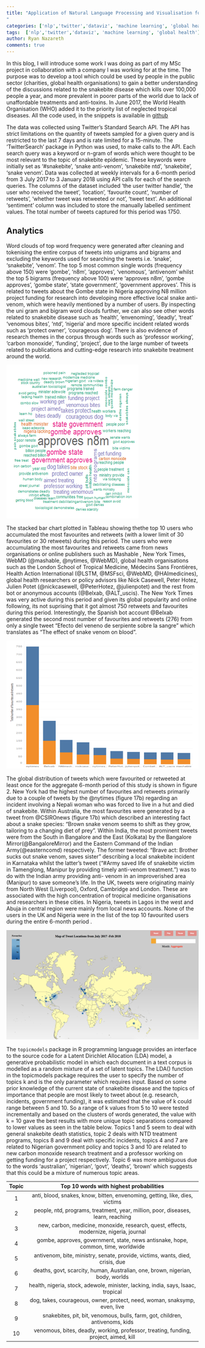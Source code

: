 ```yaml
---
title: "Application of Natural Language Processing and Visualisation for Tracking Twitter Discussion Around Global Snakebite­­ Disease
"
categories: ['nlp','twitter','dataviz', 'machine learning', 'global health']
tags:  ['nlp','twitter','dataviz', 'machine learning', 'global health']
author: Ryan Nazareth
comments: true
---
```


In this blog, I will introduce some work I was doing as part of my MSc project in collaboration with a company 
I was working for at the time. The purpose was to develop a tool which could be used by people in the public sector 
(charities, global health organisations) to gain a better understanding of the discussions related to the snakebite 
disease which kills over 100,000 people a year, and more prevalent in poorer parts of the world due to lack of 
unaffordable treatments and anti-toxins. In June 2017, the World Health Organisation (WHO) added it to the 
priority list of neglected tropical diseases. All the code used, in the snippets is available in [github](https://github.com/ryankarlos/Twitter_Analytics)

The data was collected using Twitter’s Standard Search API. The API has strict limitations on the 
quantity of tweets sampled for a given query and is restricted to the last 7 days and is rate limited for a 15-minute. 
The ‘TwitterSearch’ package in Python was used, to make calls to the API. Each search query was a keyword or n-gram 
of words which were thought to be most relevant to the topic of snakebite epidemic. These keywords were initially 
set as ‘#snakebite’, ‘snake anti-venom’, ‘snakebite ntd’, ‘snakebite’, ‘snake venom’. Data was collected at weekly 
intervals for a 6-month period from 3 July 2017 to 3 January 2018 using API calls for each of the search queries. 
The columns of the dataset included ‘the user twitter handle’, ‘the user who received the tweet’, ‘location’, 
‘favourite count’, ‘number of retweets’, ‘whether tweet was retweeted or not’, ‘tweet text’. An additional 
‘sentiment’ column was included to store the manually labelled sentiment values. The total number of tweets 
captured for this period was 1750.

## Analytics

Word clouds of top word frequency were generated after cleaning and tokenising the 
entire corpus of tweets into unigrams and bigrams and excluding the keywords used for 
searching the tweets i.e. ‘snake’, ‘snakebite’, ‘venom’. The top 5 most common 
single words (frequency above 150) were ‘gombe’, ‘n8m’, ‘approves’, ‘venomous’, ‘antivenom’ 
whilst the top 5 bigrams (frequency above 100) were ‘approves n8m’, ‘gombe approves’, ‘gombe state’, 
‘state government’, ‘government approves’. This is related to tweets about the Gombe state in 
Nigeria approving N8 million project funding for research into developing more effective local snake anti-venom, which were heavily mentioned by a number of users. By inspecting the uni gram 
and bigram word clouds further, we can also see other words related to snakebite disease such as 
‘health’, ‘envenoming’, ‘deadly’, ‘treat’ ‘venomous bites’, ‘ntd’, ‘nigeria’ and more specific 
incident related words such as ‘protect owner’, ‘courageous dog’. There is also evidence of 
research themes in the corpus through words such as ‘professor working’, ‘carbon monoxide’, 
‘funding’, ‘project’, due to the large number of tweets related to publications and 
cutting-edge research into snakebite treatment around the world. 

<img src="screenshots/twitter-analytics/bag-of-words.png">

 
The stacked bar chart plotted in Tableau showing thethe top 10 users who accumulated the most favourites and 
retweets (with a lower limit of 30 favourites or 30 retweets) during this period. The users who were accumulating 
the most favourites and retweets came from news organisations or online publishers such as Mashable ,
New York Times, WebMD (@mashable, @nytimes, @WebMD), global health organisations such as the London School 
of Tropical Medicine, Médecins Sans Frontières, Health Action International (@LSTM, @MSFsci, @WebMD, 
@HAImedicines), global health researchers or policy advisors like Nick Casewell, Peter Hotez, Julien 
Potet (@nickcasewell, @PeterHotez, @julienpotet) and the rest from bot or anonymous accounts (@Belxab,
@ALT_uscis). The New York Times was very active during this period and given its global popularity and 
online following, its not suprising that it got almost 750 retweets and favourites during this period. 
Interestingly, the Spanish bot account @Belxab generated the second most number of favourites and retweets 
(276) from only a single tweet “Efecto del veneno de serpiente sobre la sangre” which translates as “The 
effect of snake venom on blood”. 


<img src="screenshots/twitter-analytics/tweet-freq.png">

The global distribution of tweets which were favourited or retweeted at least once for the aggregate 
6-month period of this study is shown in figure 2. New York had the highest number of favourites and 
retweets primarily due to a couple of tweets by the @nytimes (figure 17b) regarding an 
incident involving a Nepali woman who was forced to live in a hut and died of snakebite. Within Australia, 
the most favourites were generated by a tweet from @CSIROnews (figure 17b) which described an 
interesting fact about a snake species: “Brown snake venom seems to shift as they grow, tailoring to a 
changing diet of prey”. Within India, the most prominent tweets were from the South in Bangalore and 
the East (Kolkata) by the Bangalore Mirror(@BangaloreMirror) and the Eastern Command of the Indian 
Army(@easterncomd) respectively. The former tweeted: “Brave act: Brother sucks out snake venom, saves sister” 
describing a local snakebite incident in Karnataka whilst the latter’s tweet (“#Army saved life of snakebite victim 
in Tamenglong, Manipur by providing timely anti-venom treatment.”) was to do with the Indian army 
providing anti- venom in an improverished area (Manipur) to save someone’s life.  In the UK, tweets were 
originating mainly from North West (Liverpool), Oxford, Cambridge and London. These are associated with the high 
concentration of tropical medicine organisations and researchers in these cities. In Nigeria, tweets in Lagos in 
the west and Abuja in central region were mainly from local news accounts. None of the users in the UK and Nigeria 
were in the list of the top 10 favourited users during the entire 6-month period .


<img src="screenshots/twitter-analytics/map.png">


The `topicmodels` package in R programming language provides an interface to the source code for a Latent 
Dirichlet Allocation (LDA) model, a generative probabilistic model in which each document in a text corpus is 
modelled as a random mixture of a set of latent topics. The LDA() function in the topicmodels package requires
the user to specify the number of topics k and is the only parameter which requires input. Based on some 
prior knowledge of the current state of snakebite disease and the topics of importance that people are most 
likely to tweet about (e.g. research, incidents, government funding), it was estimated that the value of k 
could range between 5 and 10. 
So a range of k values from 5 to 10 were tested incrementally and based on the clusters of words generated, 
the value with k = 10 gave the best results with more unique topic separations compared to lower 
values as seen in the table below. Topics 1 and 5 seem to deal with general snakebite death statistics, 
topic 2 deals with NTD treatment programs, topics 8 and 9 deal with specific incidents, topics 4 and 
7 are related to Nigerian government policy and topics 3 and 10 are related to new carbon monoxide research 
treatment and a professor working on getting funding for a project respectively. Topic 6 was more ambiguous due 
to the words ‘australian’, ‘nigerian’, ‘govt’, ‘deaths’, ‘brown’ which suggests that this could be a 
mixture of numerous topic areas. 

|Topic | Top 10 words with highest probabilities  |
|:------:|:------:|
|1 |anti, blood, snakes, know, bitten, envenoming, getting, like, dies, victims |
|2 |people, ntd, programs, treatment, year, million, poor, diseases, learn, reaching |
|3| new, carbon, medicine, monoxide, research, quest, effects, modernize, nigeria, journal | 
|4| gombe, approves, government, state, news antisnake, hope, common, time, worldwide|
|5| antivenom, bite, ministry, senate, provide, victims, wants, died, crisis, due| 
|6| deaths, govt, scarcity, human, Australian, one, brown, nigerian, body, worlds | 
|7| health, nigeria, stock, adewole, minister, lacking, india, says, Isaac, tropical| 
|8| dog, takes, courageous, owner, protect, need, woman, snaksymp, even, live|
|9| snakebites, pit, bit, venomous, bulls, farm, got, children, antivenoms, kids| 
|10| venomous, bites, deadly, working, professor, treating, funding, project, aimed, kill| 





